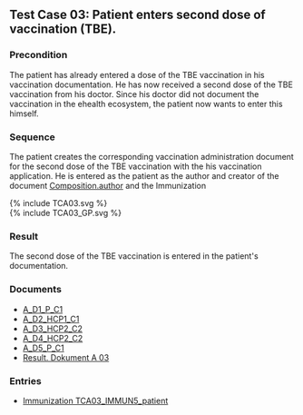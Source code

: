 ## Test Case 03: Patient enters second dose of vaccination (TBE).

### Precondition
The patient has already entered a dose of the TBE vaccination in his vaccination documentation. He has now received a second dose of the TBE vaccination from his doctor. Since his doctor did not document the vaccination in the ehealth ecosystem, the patient now wants to enter this himself.

### Sequence
The patient creates the corresponding vaccination administration document for the second dose of the TBE vaccination with the his vaccination application.
He is entered as the patient as the author and creator of the document [Composition.author](StructureDefinition-ch-vacd-composition-immunization-administration-definitions.html#Composition.author) and the Immunization

<div>{% include TCA03.svg %}</div>

<div>{% include TCA03_GP.svg %}</div>

### Result
The second dose of the TBE vaccination is entered in the patient's documentation.

### Documents
* [A_D1_P_C1](Bundle-A-D1-P-C1.html)
* [A_D2_HCP1_C1](Bundle-A-D2-HCP1-C1.html)
* [A_D3_HCP2_C2](Bundle-A-D3-HCP2-C2.html)
* [A_D4_HCP2_C2](Bundle-A-D4-HCP2-C2.html)
* [A_D5_P_C1](Bundle-A-D5-P-C1.html)
* [Result. Dokument A 03](Bundle-RDA03.html)

### Entries
* [Immunization TCA03_IMMUN5_patient](Immunization-TCA03-IMMUN5-patient.html)
